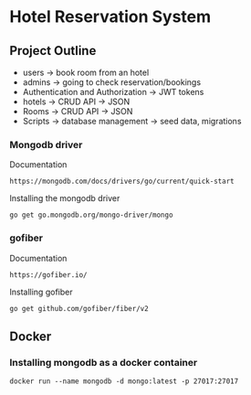 # Hotel Reservation System

## Project Outline
- users -> book room from an hotel
- admins -> going to check reservation/bookings
- Authentication and Authorization -> JWT tokens
- hotels -> CRUD API -> JSON
- Rooms -> CRUD API -> JSON
- Scripts -> database management ->  seed data, migrations

### Mongodb driver
Documentation
```
https://mongodb.com/docs/drivers/go/current/quick-start
```

Installing the mongodb driver
```
go get go.mongodb.org/mongo-driver/mongo
```

### gofiber
Documentation
```
https://gofiber.io/
```

Installing gofiber
```
go get github.com/gofiber/fiber/v2
```

## Docker
### Installing mongodb as a docker container
```
docker run --name mongodb -d mongo:latest -p 27017:27017
```

